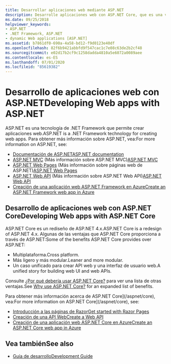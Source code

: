 ```yaml
---
title: Desarrollar aplicaciones web mediante ASP.NET
description: Desarrolle aplicaciones web con ASP.NET Core, que es una versión rediseñada de ASP.NET 4.x multiplataforma, más ligera, más modular y unificada para poder compilar interfaces de usuario web y API web.
ms.date: 09/25/2018
helpviewer_keywords:
- ASP.NET
- .NET Framework, ASP.NET
- dynamic Web applications [ASP.NET]
ms.assetid: b7861df0-690a-4a58-bd12-f9d0123e40df
ms.openlocfilehash: 82f6b9421abbfd9f547cac1c7e08c63de2b2cf48
ms.sourcegitcommit: e02d17b2cf9c1258dadda4810a5e6072a0089aee
ms.contentlocale: es-ES
ms.lasthandoff: 07/01/2020
ms.locfileid: "85619382"
---
```

# <a name="developing-web-apps-with-aspnet"></a><span data-ttu-id="61ce3-103">Desarrollo de aplicaciones web con ASP.NET</span><span class="sxs-lookup"><span data-stu-id="61ce3-103">Developing Web apps with ASP.NET</span></span>

<span data-ttu-id="61ce3-104">ASP.NET es una tecnología de .NET Framework que permite crear aplicaciones web.</span><span class="sxs-lookup"><span data-stu-id="61ce3-104">ASP.NET is a .NET Framework technology for creating web apps.</span></span> <span data-ttu-id="61ce3-105">Para obtener más información sobre ASP.NET, vea:</span><span class="sxs-lookup"><span data-stu-id="61ce3-105">For more information on ASP.NET, see:</span></span>

- [<span data-ttu-id="61ce3-106">Documentación de ASP.NET</span><span class="sxs-lookup"><span data-stu-id="61ce3-106">ASP.NET documentation</span></span>](/aspnet/overview)
- <span data-ttu-id="61ce3-107">[ASP.NET MVC](https://dotnet.microsoft.com/apps/aspnet/mvc) (Más información sobre ASP.NET MVC)</span><span class="sxs-lookup"><span data-stu-id="61ce3-107">[ASP.NET MVC](https://dotnet.microsoft.com/apps/aspnet/mvc)</span></span>
- <span data-ttu-id="61ce3-108">[ASP.NET Web Pages](https://dotnet.microsoft.com/apps/aspnet/web-apps) (Más información sobre páginas web de ASP.NET)</span><span class="sxs-lookup"><span data-stu-id="61ce3-108">[ASP.NET Web Pages](https://dotnet.microsoft.com/apps/aspnet/web-apps)</span></span>
- <span data-ttu-id="61ce3-109">[ASP.NET Web API](https://dotnet.microsoft.com/apps/aspnet/apis) (Más información sobre ASP.NET Web API)</span><span class="sxs-lookup"><span data-stu-id="61ce3-109">[ASP.NET Web API](https://dotnet.microsoft.com/apps/aspnet/apis)</span></span>  
- [<span data-ttu-id="61ce3-110">Creación de una aplicación web ASP.NET Framework en Azure</span><span class="sxs-lookup"><span data-stu-id="61ce3-110">Create an ASP.NET Framework web app in Azure</span></span>](/azure/app-service/app-service-web-get-started-dotnet-framework)

## <a name="developing-web-apps-with-aspnet-core"></a><span data-ttu-id="61ce3-111">Desarrollo de aplicaciones web con ASP.NET Core</span><span class="sxs-lookup"><span data-stu-id="61ce3-111">Developing Web apps with ASP.NET Core</span></span>

<span data-ttu-id="61ce3-112">ASP.NET Core es un rediseño de ASP.NET 4.x.</span><span class="sxs-lookup"><span data-stu-id="61ce3-112">ASP.NET Core is a redesign of ASP.NET 4.x.</span></span> <span data-ttu-id="61ce3-113">Algunas de las ventajas que ASP.NET Core proporciona a través de ASP.NET:</span><span class="sxs-lookup"><span data-stu-id="61ce3-113">Some of the benefits ASP.NET Core provides over ASP.NET:</span></span>

- <span data-ttu-id="61ce3-114">Multiplataforma.</span><span class="sxs-lookup"><span data-stu-id="61ce3-114">Cross platform.</span></span>
- <span data-ttu-id="61ce3-115">Más ligero y más modular.</span><span class="sxs-lookup"><span data-stu-id="61ce3-115">Leaner and more modular.</span></span>
- <span data-ttu-id="61ce3-116">Un caso unificado para crear API web y una interfaz de usuario web.</span><span class="sxs-lookup"><span data-stu-id="61ce3-116">A unified story for building web UI and web APIs.</span></span>

<span data-ttu-id="61ce3-117">Consulte [¿Por qué debería usar ASP.NET Core?](/aspnet/core/introduction-to-aspnet-core#why-choose-aspnet-core) para ver una lista de otras ventajas.</span><span class="sxs-lookup"><span data-stu-id="61ce3-117">See [Why use ASP.NET Core?](/aspnet/core/introduction-to-aspnet-core#why-choose-aspnet-core) for an expanded list of benefits.</span></span>

<span data-ttu-id="61ce3-118">Para obtener más información acerca de ASP.NET Core](/aspnet/core), vea:</span><span class="sxs-lookup"><span data-stu-id="61ce3-118">For more information on ASP.NET Core](/aspnet/core), see:</span></span>

- [<span data-ttu-id="61ce3-119">Introducción a las páginas de Razor</span><span class="sxs-lookup"><span data-stu-id="61ce3-119">Get started with Razor Pages</span></span>](/aspnet/core/tutorials/razor-pages/razor-pages-start)
- [<span data-ttu-id="61ce3-120">Creación de una API Web</span><span class="sxs-lookup"><span data-stu-id="61ce3-120">Create a Web API</span></span>](/aspnet/core/tutorials/first-web-api)
- [<span data-ttu-id="61ce3-121">Creación de una aplicación web ASP.NET Core en Azure</span><span class="sxs-lookup"><span data-stu-id="61ce3-121">Create an ASP.NET Core web app in Azure</span></span>](/azure/app-service/app-service-web-get-started-dotnet)
  
## <a name="see-also"></a><span data-ttu-id="61ce3-122">Vea también</span><span class="sxs-lookup"><span data-stu-id="61ce3-122">See also</span></span>

- [<span data-ttu-id="61ce3-123">Guía de desarrollo</span><span class="sxs-lookup"><span data-stu-id="61ce3-123">Development Guide</span></span>](development-guide.md)

